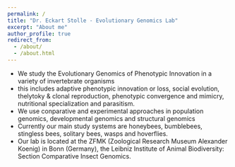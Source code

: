 ```yaml
---
permalink: /
title: "Dr. Eckart Stolle - Evolutionary Genomics Lab"
excerpt: "About me"
author_profile: true
redirect_from: 
  - /about/
  - /about.html
---
```


* We study the Evolutionary Genomics of Phenotypic Innovation in a variety of invertebrate organisms
* this includes adaptive phenotypic innovation or loss, social evolution, thelytoky & clonal reproduction, phenotypic convergence and mimicry, nutritional specialization and parasitism.
* We use conparative and experimental approaches in population genomics, developmental genomics and structural genomics
* Currently our main study systems are honeybees, bumblebees, stingless bees, solitary bees, wasps and hoverflies.
* Our lab is located at the ZFMK (Zoological Research Museum Alexander Koenig) in Bonn (Germany), the Leibniz Institute of Animal Biodiversity: Section Comparative Insect Genomics.